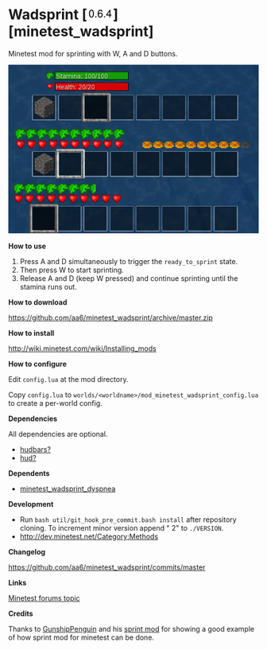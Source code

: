 # Wadsprint [![Version](/util/minetest_wadsprint_version.png)] [minetest_wadsprint] 

Minetest mod for sprinting with W, A and D buttons.

![Wadsprint](/screenshots/wadsprint_screenshots.png?raw=true "Wadsprint mod screenshots")

**How to use**

1. Press A and D simultaneously to trigger the `ready_to_sprint` state. 
2. Then press W to start sprinting.
3. Release A and D (keep W pressed) and continue sprinting until the stamina runs out.

**How to download**

https://github.com/aa6/minetest_wadsprint/archive/master.zip

**How to install**

http://wiki.minetest.com/wiki/Installing_mods

**How to configure**

Edit `config.lua` at the mod directory.

Copy `config.lua` to `worlds/<worldname>/mod_minetest_wadsprint_config.lua` to create a per-world config.

**Dependencies**

All dependencies are optional.

- [hudbars?](http://repo.or.cz/minetest_hudbars.git)
- [hud?](https://github.com/BlockMen/hud_hunger)

**Dependents**

- [minetest_wadsprint_dyspnea](https://github.com/aa6/minetest_wadsprint_dyspnea)

**Development**

- Run `bash util/git_hook_pre_commit.bash install` after repository cloning. To increment minor version append " 2" to `./VERSION`.
- http://dev.minetest.net/Category:Methods

**Changelog**

https://github.com/aa6/minetest_wadsprint/commits/master

**Links**

[Minetest forums topic](https://forum.minetest.net/viewtopic.php?f=11&t=14296)

**Credits**

Thanks to [GunshipPenguin](https://github.com/GunshipPenguin) and his [sprint mod](https://github.com/GunshipPenguin/sprint) for showing a good example of how sprint mod for minetest can be done.